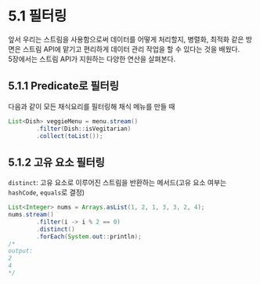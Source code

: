 # 5.1 필터링

앞서 우리는 스트림을 사용함으로써 데이터를 어떻게 처리할지, 병렬화, 최적화 같은 방면은 스트림 API에 맡기고 편리하게 데이터 관리 작업을 할 수 있다는 것을 배웠다.  
5장에서는 스트림 API가 지원하는 다양한 연산을 살펴본다.  

## 5.1.1 Predicate로 필터링

다음과 같이 모든 채식요리를 필터링해 채식 메뉴를 만들 때
```java
List<Dish> veggieMenu = menu.stream()
        .filter(Dish::isVegitarian)
        .collect(toList());
```

## 5.1.2 고유 요소 필터링
`distinct`: 고유 요소로 이루어진 스트림을 반환하는 메서드(고유 요소 여부는 `hashCode`, `equals`로 결정) 

```java
List<Integer> nums = Arrays.asList(1, 2, 1, 3, 3, 2, 4);
nums.stream()
        .filter(i -> i % 2 == 0)
        .distinct()
        .forEach(System.out::println);
/*
output:
2
4 
*/
```

